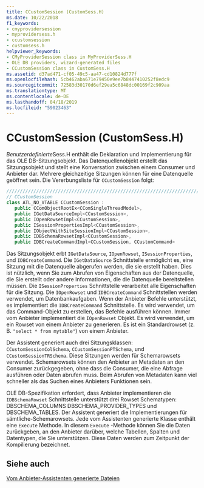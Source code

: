 ```yaml
---
title: CCustomSession (CustomSess.H)
ms.date: 10/22/2018
f1_keywords:
- cmyprovidersession
- myprovidersess.h
- ccustomsession
- customsess.h
helpviewer_keywords:
- CMyProviderSession class in MyProviderSess.H
- OLE DB providers, wizard-generated files
- CCustomSession class in CustomSess.H
ms.assetid: d37ad471-cf05-49c5-aa47-cd10824d777f
ms.openlocfilehash: 5cb462aba671e79450e9ee7b8447410252f8edc9
ms.sourcegitcommit: 72583d30170d6ef29ea5c6848dc00169f2c909aa
ms.translationtype: MT
ms.contentlocale: de-DE
ms.lasthandoff: 04/18/2019
ms.locfileid: "59023463"
---
```

# <a name="ccustomsession-customsessh"></a>CCustomSession (CustomSess.H)

*Benutzerdefinierte*Sess.H enthält die Deklaration und Implementierung für das OLE DB-Sitzungsobjekt. Das Datenquellenobjekt erstellt das Sitzungsobjekt und stellt eine Konversation zwischen einem Consumer und Anbieter dar. Mehrere gleichzeitige Sitzungen können für eine Datenquelle geöffnet sein. Die Vererbungsliste für `CCustomSession` folgt:

```cpp
/////////////////////////////////////////////////////////////////////////
// CCustomSession
class ATL_NO_VTABLE CCustomSession : 
   public CComObjectRootEx<CComSingleThreadModel>,
   public IGetDataSourceImpl<CCustomSession>,
   public IOpenRowsetImpl<CCustomSession>,
   public ISessionPropertiesImpl<CCustomSession>,
   public IObjectWithSiteSessionImpl<CCustomSession>,
   public IDBSchemaRowsetImpl<CCustomSession>,
   public IDBCreateCommandImpl<CCustomSession, CCustomCommand>
```

Das Sitzungsobjekt erbt `IGetDataSource`, `IOpenRowset`, `ISessionProperties`, und `IDBCreateCommand`. Die `IGetDataSource` Schnittstelle ermöglicht es, eine Sitzung mit die Datenquelle abgerufen werden, die sie erstellt haben. Dies ist nützlich, wenn Sie zum Abrufen von Eigenschaften aus der Datenquelle, die Sie erstellt oder andere Informationen, die die Datenquelle bereitstellen müssen. Die `ISessionProperties` Schnittstelle verarbeitet alle Eigenschaften für die Sitzung. Die `IOpenRowset` und `IDBCreateCommand` Schnittstellen werden verwendet, um Datenbankaufgaben. Wenn der Anbieter Befehle unterstützt, es implementiert die `IDBCreateCommand` Schnittstelle. Es wird verwendet, um das Command-Objekt zu erstellen, das Befehle ausführen können. Immer vom Anbieter implementiert die `IOpenRowset` Objekt. Es wird verwendet, um ein Rowset von einem Anbieter zu generieren. Es ist ein Standardrowset (z. B. `"select * from mytable"`) von einem Anbieter.

Der Assistent generiert auch drei Sitzungsklassen: `CCustomSessionColSchema`, `CCustomSessionPTSchema`, und `CCustomSessionTRSchema`. Diese Sitzungen werden für Schemarowsets verwendet. Schemarowsets können den Anbieter an Metadaten an den Consumer zurückgegeben, ohne dass die Consumer, die eine Abfrage ausführen oder Daten abrufen muss. Beim Abrufen von Metadaten kann viel schneller als das Suchen eines Anbieters Funktionen sein.

OLE DB-Spezifikation erfordert, dass Anbieter implementieren die `IDBSchemaRowset` Schnittstelle unterstützt drei Rowset Schematypen: DBSCHEMA_COLUMNS DBSCHEMA_PROVIDER_TYPES und DBSCHEMA_TABLES. Der Assistent generiert die Implementierungen für sämtliche-Schemarowsets. Jede vom Assistenten generierte Klasse enthält eine `Execute` Methode. In diesem `Execute` -Methode können Sie die Daten zurückgeben, an den Anbieter darüber, welche Tabellen, Spalten und Datentypen, die Sie unterstützen. Diese Daten werden zum Zeitpunkt der Kompilierung bezeichnet.

## <a name="see-also"></a>Siehe auch

[Vom Anbieter-Assistenten generierte Dateien](../../data/oledb/provider-wizard-generated-files.md)<br/>
